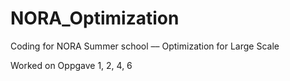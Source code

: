 # NORA_Optimization
Coding for NORA Summer school –– Optimization for Large Scale

Worked on Oppgave 1, 2, 4, 6
